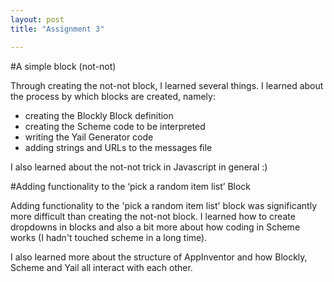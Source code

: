 ```yaml
---
layout: post
title: "Assignment 3"

---
```

#A simple block (not-not)

Through creating the not-not block, I learned several things. I learned about the process by which blocks are created, namely:

* creating the Blockly Block definition
* creating the Scheme code to be interpreted
* writing the Yail Generator code
* adding strings and URLs to the messages file

I also learned about the not-not trick in Javascript in general :)


#Adding functionality to the ‘pick a random item list’ Block

Adding functionality to the 'pick a random item list' block was significantly more difficult than creating the not-not block. I learned how to create dropdowns in blocks and also a bit more about how coding in Scheme works (I hadn't touched scheme in a long time).

I also learned more about the structure of AppInventor and how Blockly, Scheme and Yail all interact with each other.
